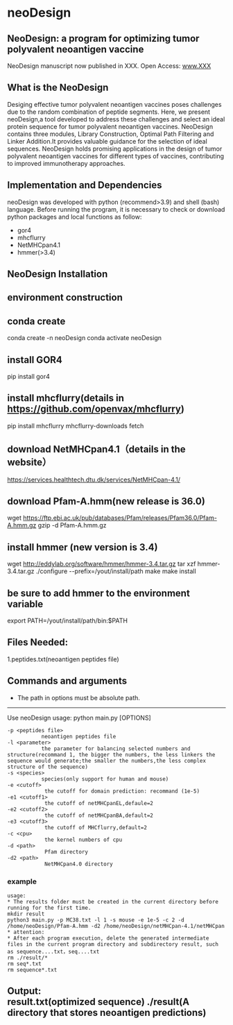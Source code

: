 # neoDesign
NeoDesign: a program for optimizing tumor polyvalent neoantigen vaccine
--------------------------------------------
NeoDesign manuscript now published in XXX. Open Access: www.XXX

What is the NeoDesign
----------------
Desiging effective tumor polyvalent neoantigen vaccines poses challenges due to the random combination of peptide segments.
Here, we present neoDesign,a tool developed to address these challenges and select an ideal protein sequence for tumor polyvalent neoantigen vaccines. NeoDesign contains three modules, Library Construction, Optimal Path Filtering and Linker Addition.It provides valuable guidance for the selection of ideal sequences. NeoDesign holds promising applications in the design of tumor polyvalent neoantigen vaccines for different types of vaccines, contributing to improved immunotherapy approaches.

Implementation and Dependencies
-------------------------------

neoDesign was developed with python (recommend>3.9) and shell (bash) language. Before running the program, it is necessary to check or download python packages and local functions as follow:
* gor4
* mhcflurry
* NetMHCpan4.1
* hmmer(>3.4)

NeoDesign Installation
------------

## environment construction
## conda create
conda create -n neoDesign
conda activate neoDesign

## install GOR4
pip install gor4

## install mhcflurry(details in https://github.com/openvax/mhcflurry)
pip install mhcflurry
mhcflurry-downloads fetch

## download NetMHCpan4.1（details in the website）
https://services.healthtech.dtu.dk/services/NetMHCpan-4.1/

## download Pfam-A.hmm(new release is 36.0)
wget https://ftp.ebi.ac.uk/pub/databases/Pfam/releases/Pfam36.0/Pfam-A.hmm.gz
gzip -d Pfam-A.hmm.gz

## install hmmer (new version is 3.4)
wget http://eddylab.org/software/hmmer/hmmer-3.4.tar.gz
tar xzf hmmer-3.4.tar.gz
./configure --prefix=/yout/install/path
make
make install
## be sure to add hmmer to the environment variable
export PATH=/yout/install/path/bin:$PATH 


Files Needed:
------------
1.peptides.txt(neoantigen peptides file)

Commands and arguments
--------------------------
* The path in options must be absolute path.
--------------------------
Use neoDesign
usage: python main.py [OPTIONS] 

	-p <peptides file>  
               neoantigen peptides file
	-l <parameter>  
               the parameter for balancing selected numbers and structure(recommand 1, the bigger the numbers, the less linkers the sequence would generate;the smaller the numbers,the less complex structure of the sequence)
	-s <species> 
               species(only support for human and mouse)
	-e <cutoff> 
                the cutoff for domain prediction: recommand (1e-5)
	-e1 <cutoff1> 
                the cutoff of netMHCpanEL,defaule=2
	-e2 <cutoff2>   
                the cutoff of netMHCpanBA,default=2
	-e3 <cutoff3>
                the cutoff of MHCflurry,default=2
	-c <cpu>  
                the kernel numbers of cpu
	-d <path>  
                Pfam directory
	-d2 <path>   
                NetMHCpan4.0 directory


### example ##
	usage: 
 	* The results folder must be created in the current directory before running for the first time.
	mkdir result
	python3 main.py -p MC38.txt -l 1 -s mouse -e 1e-5 -c 2 -d /home/neoDesign/Pfam-A.hmm -d2 /home/neoDesign/netMHCpan-4.1/netMHCpan
	* attention:
	* After each program execution, delete the generated intermediate files in the current program directory and subdirectory result, such as sequence....txt，seq....txt
 	rm ./result/*
  	rm seq*.txt
   	rm sequence*.txt

Output:  
		 result.txt(optimized sequence)
		 ./result(A directory that stores neoantigen predictions)
--------------------------------------------------------------------------------------------------

